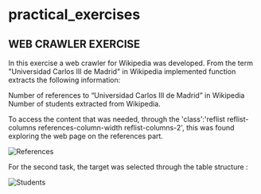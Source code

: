 # practical_exercises

## WEB CRAWLER EXERCISE

In this exercise a web crawler for Wikipedia was developed. From the term "Universidad Carlos III de Madrid" in Wikipedia implemented function extracts the following information:

Number of references to “Universidad Carlos III de Madrid” in Wikipedia
Number of students extracted from Wikipedia.

To access the content that was needed, through the  'class':'reflist reflist-columns references-column-width reflist-columns-2', this was found exploring the web page on the references part.

![References](https://github.com/giumap0/practical_exercises/main/firspart.PNG)

For the second task, the target was selected through the table structure : 

![Students](https://github.com/giumap0/practical_exercises/main/secondpartcraw.PNG)


